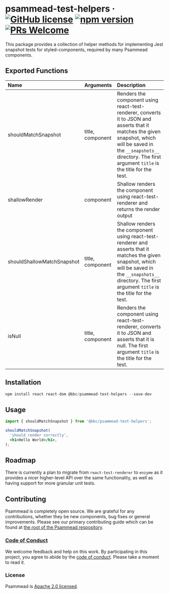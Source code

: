 # psammead-test-helpers &middot; [![GitHub license](https://img.shields.io/badge/license-Apache%202.0-blue.svg)](https://github.com/BBC-News/psammead/blob/latest/LICENSE) [![npm version](https://img.shields.io/npm/v/@bbc/psammead-test-helpers.svg)](https://www.npmjs.com/package/@bbc/psammead-test-helpers) [![PRs Welcome](https://img.shields.io/badge/PRs-welcome-brightgreen.svg)](https://github.com/BBC-News/psammead/blob/latest/CONTRIBUTING.md)

This package provides a collection of helper methods for implementing Jest snapshot tests for styled-components, required by many Psammead components.

## Exported Functions

| Name                       | Arguments        | Description  |
|:---------------------------|:-----------------|:-------------|
| shouldMatchSnapshot        | title, component | Renders the component using react-test-renderer, converts it to JSON and asserts that it matches the given snapshot, which will be saved in the `__snapshots__` directory. The first argument `title` is the title for the test. |
| shallowRender              | component        |  Shallow renders the component using react-test-renderer and returns the render output |
| shouldShallowMatchSnapshot | title, component | Shallow renders the component using react-test-renderer and asserts that it matches the given snapshot, which will be saved in the `__snapshots__` directory. The first argument `title` is the title for the test. |
| isNull                     | title, component    | Renders the component using react-test-renderer, converts it to JSON and asserts that it is null. The first argument `title` is the title for the test. |

## Installation

```jsx
npm install react react-dom @bbc/psammead-test-helpers --save-dev
```

## Usage

```jsx
import { shouldMatchSnapshot } from '@bbc/psammead-test-helpers';

shouldMatchSnapshot(
  'should render correctly',
  <h1>Hello World</h1>,
);
```

## Roadmap

There is currently a plan to migrate from `react-test-renderer` to `enzyme` as it provides a nicer higher-level API over the same functionality, as well as having support for more granular unit tests.

## Contributing

Psammead is completely open source. We are grateful for any contributions, whether they be new components, bug fixes or general improvements. Please see our primary contributing guide which can be found at [the root of the Psammead respository](https://github.com/BBC-News/psammead/blob/latest/CONTRIBUTING.md).

### [Code of Conduct](https://github.com/BBC-News/psammead/blob/latest/CODE_OF_CONDUCT.md)

We welcome feedback and help on this work. By participating in this project, you agree to abide by the [code of conduct](https://github.com/BBC-News/psammead/blob/latest/CODE_OF_CONDUCT.md). Please take a moment to read it.

### License

Psammead is [Apache 2.0 licensed](https://github.com/BBC-News/psammead/blob/latest/LICENSE).
